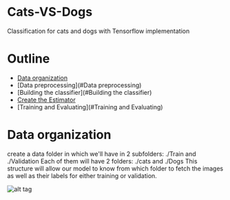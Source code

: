 # Cats-VS-Dogs
Classification for cats and dogs with Tensorflow implementation
# Outline
* [Data organization](#Data-organization)
* [Data preprocessing](#Data preprocessing)
* [Building the classifier](#Building the classifier)
* [Create the Estimator](#contact)
* [Training and Evaluating](#Training and Evaluating)

# Data organization
create a data folder in which we'll have in 2 subfolders: ./Train and ./Validation
Each of them will have 2 folders: ./cats and ./Dogs
This structure will allow our model to know from which folder to fetch the images as well as their labels for either training or validation.

![alt tag](http://a3.qpic.cn/psb?/V13jsLBD3Y4Bf1/16upB2c3Rz2RsWqLVxGjWktBuG.UDCbG*DWR1kLl.vk!/b/dLYAAAAAAAAA&ek=1&kp=1&pt=0&bo=IwFMAgAAAAARF0w!&tl=3&vuin=442394235&tm=1566381600&sce=60-1-1&rf=viewer_4)
